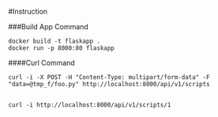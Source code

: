 #Instruction 

###Build App Command
```
docker build -t flaskapp .
docker run -p 8000:80 flaskapp

```

####Curl Command
```buildoutcfg
curl -i -X POST -H "Content-Type: multipart/form-data" -F "data=@tmp_f/foo.py" http://localhost:8000/api/v1/scripts


curl -i http://localhost:8000/api/v1/scripts/1
```
